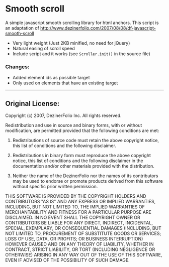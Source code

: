 Smooth scroll
=============

A simple javascript smooth scrolling library for html anchors.
This script is an adaptation of http://www.dezinerfolio.com/2007/08/08/df-javascript-smooth-scroll 

- Very light weight (Just 2KB minified, no need for jQuery)
- Natural easing of scroll speed
- Include script and it works (see `Scroller.init()` in the source file)

### Changes:

- Added element ids as possible target
- Only used on elements that have an existing target


---


Original License:
-----------------


Copyright (c) 2007, DezinerFolio Inc.
All rights reserved.

Redistribution and use in source and binary forms, with or without modification, are permitted provided that the following conditions are met:

1. Redistributions of source code must retain the above copyright notice, this list of conditions and the following disclaimer.

2. Redistributions in binary form must reproduce the above copyright notice, this list of conditions and the following disclaimer in the documentation and/or other materials provided with the distribution.

3. Neither the name of the DezinerFolio nor the names of its contributors may be used to endorse or promote products derived from this software without specific prior written permission.


THIS SOFTWARE IS PROVIDED BY THE COPYRIGHT HOLDERS AND CONTRIBUTORS
"AS IS" AND ANY EXPRESS OR IMPLIED WARRANTIES, INCLUDING, BUT NOT
LIMITED TO, THE IMPLIED WARRANTIES OF MERCHANTABILITY AND FITNESS FOR
A PARTICULAR PURPOSE ARE DISCLAIMED. IN NO EVENT SHALL THE COPYRIGHT OWNER OR
CONTRIBUTORS BE LIABLE FOR ANY DIRECT, INDIRECT, INCIDENTAL, SPECIAL,
EXEMPLARY, OR CONSEQUENTIAL DAMAGES (INCLUDING, BUT NOT LIMITED TO,
PROCUREMENT OF SUBSTITUTE GOODS OR SERVICES; LOSS OF USE, DATA, OR
PROFITS; OR BUSINESS INTERRUPTION) HOWEVER CAUSED AND ON ANY THEORY OF
LIABILITY, WHETHER IN CONTRACT, STRICT LIABILITY, OR TORT (INCLUDING
NEGLIGENCE OR OTHERWISE) ARISING IN ANY WAY OUT OF THE USE OF THIS
SOFTWARE, EVEN IF ADVISED OF THE POSSIBILITY OF SUCH DAMAGE.
